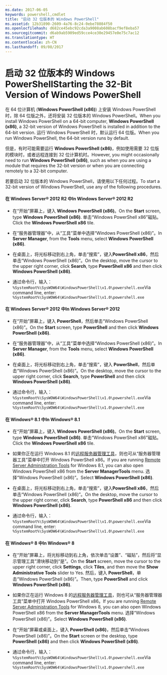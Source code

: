 ```yaml
---
ms.date: 2017-06-05
keywords: powershell,cmdlet
title: "启动 32 位版本的 Windows PowerShell"
ms.assetid: 12b31890-2609-4a76-8c24-0ebe78084f50
ms.openlocfilehash: d682ce45ebc92cda3a9008ab608bacf9ef8eba57
ms.sourcegitcommit: d6ab9ab5909ed59cce4ce30e29457e0e75c7ac12
ms.translationtype: HT
ms.contentlocale: zh-CN
ms.lasthandoff: 09/08/2017
---
```

# <a name="starting-the-32-bit-version-of-windows-powershell"></a><span data-ttu-id="4435d-103">启动 32 位版本的 Windows PowerShell</span><span class="sxs-lookup"><span data-stu-id="4435d-103">Starting the 32-Bit Version of Windows PowerShell</span></span>
<span data-ttu-id="4435d-104">在 64 位计算机 (**Windows PowerShell (x86)**) 上安装 Windows PowerShell 时，除 64 位版之外，还将安装 32 位版本的 Windows PowerShell。</span><span class="sxs-lookup"><span data-stu-id="4435d-104">When you install Windows PowerShell on a 64-bit computer, **Windows PowerShell (x86)**, a 32-bit version of Windows PowerShell is installed in addition to the 64-bit version.</span></span> <span data-ttu-id="4435d-105">运行 Windows PowerShell 时，默认运行 64 位版。</span><span class="sxs-lookup"><span data-stu-id="4435d-105">When you run Windows PowerShell, the 64-bit version runs by default.</span></span>

<span data-ttu-id="4435d-106">但是，有时可能需要运行 **Windows PowerShell (x86)**，例如使用需要 32 位版的模块时，或者远程连接到 32 位计算机时。</span><span class="sxs-lookup"><span data-stu-id="4435d-106">However, you might occasionally need to run **Windows PowerShell (x86)**, such as when you are using a module that requires the 32-bit version or when you are connecting remotely to a 32-bit computer.</span></span>

<span data-ttu-id="4435d-107">若要启动 32 位版本的 Windows PowerShell，请使用以下任何过程。</span><span class="sxs-lookup"><span data-stu-id="4435d-107">To start a 32-bit version of Windows PowerShell, use any of the following procedures.</span></span>

#### <a name="in-windows-server-2012-r2"></a><span data-ttu-id="4435d-108">在 Windows Server® 2012 R2 中</span><span class="sxs-lookup"><span data-stu-id="4435d-108">In Windows Server® 2012 R2</span></span>

- <span data-ttu-id="4435d-109">在“开始”屏幕上，键入 **Windows PowerShell (x86)**。</span><span class="sxs-lookup"><span data-stu-id="4435d-109">On the **Start** screen, type **Windows PowerShell (x86)**.</span></span> <span data-ttu-id="4435d-110">单击“Windows PowerShell x86”磁贴。</span><span class="sxs-lookup"><span data-stu-id="4435d-110">Click the **Windows PowerShell x86** tile.</span></span>

- <span data-ttu-id="4435d-111">在“服务器管理器”中，从“工具”菜单中选择“Windows PowerShell (x86)”。</span><span class="sxs-lookup"><span data-stu-id="4435d-111">In **Server Manager**, from the **Tools** menu, select **Windows PowerShell (x86)**.</span></span>

- <span data-ttu-id="4435d-112">在桌面上，将光标移动到右上角，单击“搜索”，键入**PowerShell x86**，然后单击“Windows PowerShell (x86)”。</span><span class="sxs-lookup"><span data-stu-id="4435d-112">On the desktop, move the cursor to the upper right corner, click **Search**, type **PowerShell x86** and then click **Windows PowerShell (x86)**.</span></span>

- <span data-ttu-id="4435d-113">通过命令行，输入：`%SystemRoot%\SysWOW64\WindowsPowerShell\v1.0\powershell.exe`</span><span class="sxs-lookup"><span data-stu-id="4435d-113">Via command line, enter: `%SystemRoot%\SysWOW64\WindowsPowerShell\v1.0\powershell.exe`</span></span>

#### <a name="in-windows-server-2012"></a><span data-ttu-id="4435d-114">在 Windows Server® 2012 中</span><span class="sxs-lookup"><span data-stu-id="4435d-114">In Windows Server® 2012</span></span>

- <span data-ttu-id="4435d-115">在“开始”屏幕上，键入 **PowerShell**，然后单击“Windows PowerShell (x86)”。</span><span class="sxs-lookup"><span data-stu-id="4435d-115">On the **Start** screen, type **PowerShell** and then click **Windows PowerShell (x86)**.</span></span>

- <span data-ttu-id="4435d-116">在“服务器管理器”中，从“工具”菜单中选择“Windows PowerShell (x86)”。</span><span class="sxs-lookup"><span data-stu-id="4435d-116">In **Server Manager**, from the **Tools** menu, select **Windows PowerShell (x86)**.</span></span>

- <span data-ttu-id="4435d-117">在桌面上，将光标移动到右上角，单击“搜索”，键入 **PowerShell**，然后单击“Windows PowerShell (x86)”。</span><span class="sxs-lookup"><span data-stu-id="4435d-117">On the desktop, move the cursor to the upper right corner, click **Search**, type **PowerShell** and then click **Windows PowerShell (x86)**.</span></span>

- <span data-ttu-id="4435d-118">通过命令行，输入：`%SystemRoot%\SysWOW64\WindowsPowerShell\v1.0\powershell.exe`</span><span class="sxs-lookup"><span data-stu-id="4435d-118">Via command line, enter: `%SystemRoot%\SysWOW64\WindowsPowerShell\v1.0\powershell.exe`</span></span>

#### <a name="in-windows-81"></a><span data-ttu-id="4435d-119">在 Windows® 8.1 中</span><span class="sxs-lookup"><span data-stu-id="4435d-119">In Windows® 8.1</span></span>

- <span data-ttu-id="4435d-120">在“开始”屏幕上，键入 **Windows PowerShell (x86)**。</span><span class="sxs-lookup"><span data-stu-id="4435d-120">On the **Start** screen, type **Windows PowerShell (x86)**.</span></span> <span data-ttu-id="4435d-121">单击“Windows PowerShell x86”磁贴。</span><span class="sxs-lookup"><span data-stu-id="4435d-121">Click the **Windows PowerShell x86** tile.</span></span>

- <span data-ttu-id="4435d-122">如果你正在运行 Windows 8.1 的[远程服务器管理工具](http://go.microsoft.com/fwlink/?LinkID=304145)，则也可从“服务器管理器工具”菜单中打开 Windows PowerShell x86。</span><span class="sxs-lookup"><span data-stu-id="4435d-122">If you are running [Remote Server Administration Tools](http://go.microsoft.com/fwlink/?LinkID=304145) for Windows 8.1, you can also open Windows PowerShell x86 from the **Server ManagerTools** menu.</span></span> <span data-ttu-id="4435d-123">选择“Windows PowerShell (x86)”。</span><span class="sxs-lookup"><span data-stu-id="4435d-123">Select **Windows PowerShell (x86)**.</span></span>

- <span data-ttu-id="4435d-124">在桌面上，将光标移动到右上角，单击“搜索”，键入**PowerShell x86**，然后单击“Windows PowerShell (x86)”。</span><span class="sxs-lookup"><span data-stu-id="4435d-124">On the desktop, move the cursor to the upper right corner, click **Search**, type **PowerShell x86** and then click **Windows PowerShell (x86)**.</span></span>
   
- <span data-ttu-id="4435d-125">通过命令行，输入：`%SystemRoot%\SysWOW64\WindowsPowerShell\v1.0\powershell.exe`</span><span class="sxs-lookup"><span data-stu-id="4435d-125">Via command line, enter: `%SystemRoot%\SysWOW64\WindowsPowerShell\v1.0\powershell.exe`</span></span>

#### <a name="in-windows-8"></a><span data-ttu-id="4435d-126">在 Windows® 8 中</span><span class="sxs-lookup"><span data-stu-id="4435d-126">In Windows® 8</span></span>

- <span data-ttu-id="4435d-127">在“开始”屏幕上，将光标移动到右上角，依次单击“设置”、“磁贴”，然后将“显示管理工具”滑块移动到“是”。</span><span class="sxs-lookup"><span data-stu-id="4435d-127">On the **Start** screen, move the cursor to the upper right corner, click **Settings**, click **Tiles**, and then move the **Show Administrative Tools** slider to Yes.</span></span> <span data-ttu-id="4435d-128">然后，键入 **PowerShell**，单击“Windows PowerShell (x86)”。</span><span class="sxs-lookup"><span data-stu-id="4435d-128">Then, type **PowerShell** and click **Windows PowerShell (x86)**.</span></span>

- <span data-ttu-id="4435d-129">如果你正在运行 Windows 8 的[远程服务器管理工具](http://www.microsoft.com/download/details.aspx?id=28972)，则也可从“服务器管理器工具”菜单中打开 Windows PowerShell x86。</span><span class="sxs-lookup"><span data-stu-id="4435d-129">If you are running [Remote Server Administration Tools](http://www.microsoft.com/download/details.aspx?id=28972) for Windows 8, you can also open Windows PowerShell x86 from the **Server ManagerTools** menu.</span></span> <span data-ttu-id="4435d-130">选择“Windows PowerShell (x86)”。</span><span class="sxs-lookup"><span data-stu-id="4435d-130">Select **Windows PowerShell (x86)**.</span></span>

- <span data-ttu-id="4435d-131">在“开始”屏幕或桌面上，键入 **PowerShell (x86)**，然后单击“Windows PowerShell (x86)”。</span><span class="sxs-lookup"><span data-stu-id="4435d-131">On the **Start** screen or the desktop, type **PowerShell (x86)** and then click **Windows PowerShell (x86)**.</span></span>

- <span data-ttu-id="4435d-132">通过命令行，输入：`%SystemRoot%\SysWOW64\WindowsPowerShell\v1.0\powershell.exe`</span><span class="sxs-lookup"><span data-stu-id="4435d-132">Via command line, enter: `%SystemRoot%\SysWOW64\WindowsPowerShell\v1.0\powershell.exe`</span></span>

